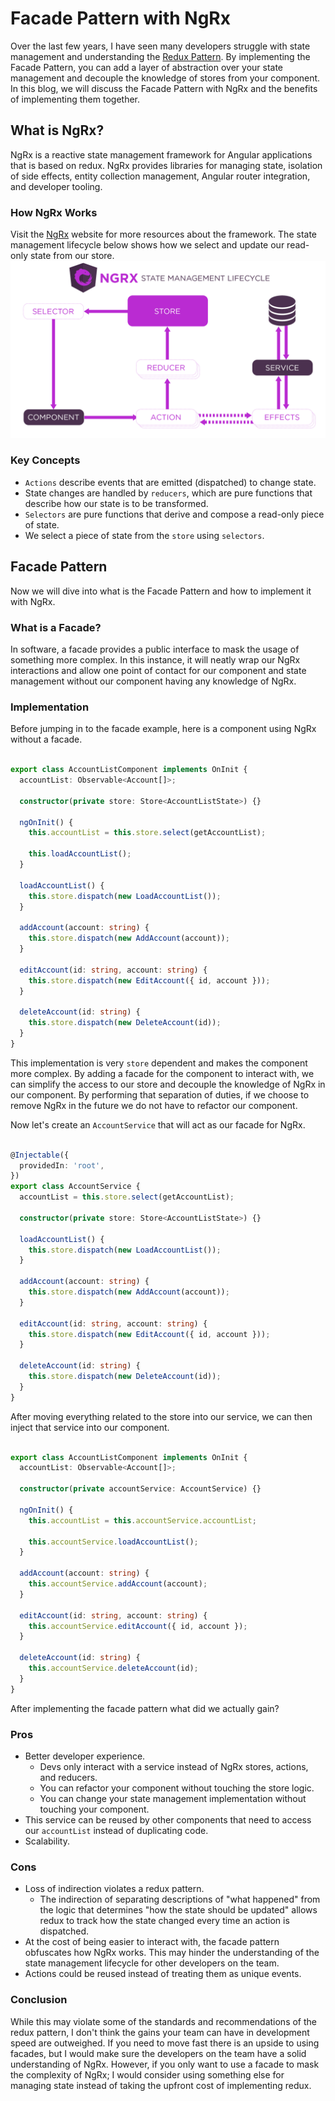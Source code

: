 # Facade Pattern with NgRx
Over the last few years, I have seen many developers struggle with state management and understanding the [Redux Pattern](https://redux.js.org/understanding/thinking-in-redux/three-principles). By implementing the Facade Pattern, you can add a layer of abstraction over your state management and decouple the knowledge of stores from your component. In this blog, we will discuss the Facade Pattern with NgRx and the benefits of implementing them together.

## What is NgRx?
NgRx is a reactive state management framework for Angular applications that is based on redux. NgRx provides libraries for managing state, isolation of side effects, entity collection management, Angular router integration, and developer tooling.

### How NgRx Works
Visit the [NgRx](https://ngrx.io/) website for more resources about the framework. The state management lifecycle below shows how we select and update our read-only state from our store.
![NgRx Lifecycle](/images/2021/12/ngrx-state-management-lifecycle.png)

### Key Concepts
* `Actions` describe events that are emitted (dispatched) to change state.
* State changes are handled by `reducers`, which are pure functions that describe how our state is to be transformed.
* `Selectors` are pure functions that derive and compose a read-only piece of state.
* We select a piece of state from the `store` using `selectors`.

## Facade Pattern
Now we will dive into what is the Facade Pattern and how to implement it with NgRx.

### What is a Facade?
In software, a facade provides a public interface to mask the usage of something more complex. In this instance, it will neatly wrap our NgRx interactions and allow one point of contact for our component and state management without our component having any knowledge of NgRx.

### Implementation
Before jumping in to the facade example, here is a component using NgRx without a facade.
``` Typescript

export class AccountListComponent implements OnInit {
  accountList: Observable<Account[]>;

  constructor(private store: Store<AccountListState>) {}

  ngOnInit() {
    this.accountList = this.store.select(getAccountList);

    this.loadAccountList();
  }

  loadAccountList() {
    this.store.dispatch(new LoadAccountList());
  }

  addAccount(account: string) {
    this.store.dispatch(new AddAccount(account));
  }

  editAccount(id: string, account: string) {
    this.store.dispatch(new EditAccount({ id, account }));
  }

  deleteAccount(id: string) {
    this.store.dispatch(new DeleteAccount(id));
  }
}

```

This implementation is very `store` dependent and makes the component more complex. By adding a facade for the component to interact with, we can simplify the access to our store and decouple the knowledge of NgRx in our component. By performing that separation of duties, if we choose to remove NgRx in the future we do not have to refactor our component.

Now let's create an `AccountService` that will act as our facade for NgRx.
``` Typescript

@Injectable({
  providedIn: 'root',
})
export class AccountService {
  accountList = this.store.select(getAccountList);

  constructor(private store: Store<AccountListState>) {}

  loadAccountList() {
    this.store.dispatch(new LoadAccountList());
  }

  addAccount(account: string) {
    this.store.dispatch(new AddAccount(account));
  }

  editAccount(id: string, account: string) {
    this.store.dispatch(new EditAccount({ id, account }));
  }

  deleteAccount(id: string) {
    this.store.dispatch(new DeleteAccount(id));
  }
}

```

After moving everything related to the store into our service, we can then inject that service into our component.

``` Typescript

export class AccountListComponent implements OnInit {
  accountList: Observable<Account[]>;

  constructor(private accountService: AccountService) {}

  ngOnInit() {
    this.accountList = this.accountService.accountList;

    this.accountService.loadAccountList();
  }

  addAccount(account: string) {
    this.accountService.addAccount(account);
  }

  editAccount(id: string, account: string) {
    this.accountService.editAccount({ id, account });
  }

  deleteAccount(id: string) {
    this.accountService.deleteAccount(id);
  }
}

```
After implementing the facade pattern what did we actually gain?

### Pros
- Better developer experience.
    - Devs only interact with a service instead of NgRx stores, actions, and reducers.
    - You can refactor your component without touching the store logic. 
    - You can change your state management implementation without touching your component.
- This service can be reused by other components that need to access our `accountList` instead of duplicating code.
- Scalability.

### Cons
- Loss of indirection violates a redux pattern.
    -  The indirection of separating descriptions of "what happened" from the logic that determines "how the state should be updated" allows redux to track how the state changed every time an action is dispatched. 
- At the cost of being easier to interact with, the facade pattern obfuscates how NgRx works. This may hinder the understanding of the state management lifecycle for other developers on the team.
- Actions could be reused instead of treating them as unique events.

### Conclusion
While this may violate some of the standards and recommendations of the redux pattern, I don't think the gains your team can have in development speed are outweighed. If you need to move fast there is an upside to using facades, but I would make sure the developers on the team have a solid understanding of NgRx. However, if you only want to use a facade to mask the complexity of NgRx; I would consider using something else for managing state instead of taking the upfront cost of implementing redux.


